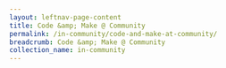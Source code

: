 ```yaml
---
layout: leftnav-page-content
title: Code &amp; Make @ Community
permalink: /in-community/code-and-make-at-community/
breadcrumb: Code &amp; Make @ Community
collection_name: in-community
---
```

